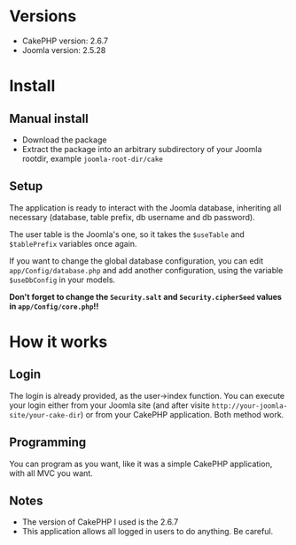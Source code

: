 # Versions

* CakePHP version: 2.6.7
* Joomla version: 2.5.28

# Install

## Manual install

* Download the package
* Extract the package into an arbitrary subdirectory of your Joomla rootdir, example `joomla-root-dir/cake`

## Setup

The application is ready to interact with the Joomla database, inheriting all necessary (database, table prefix, db username and db password).

The user table is the Joomla's one, so it takes the `$useTable` and `$tablePrefix` variables once again.

If you want to change the global database configuration, you can edit `app/Config/database.php` and add another configuration, using the variable `$useDbConfig` in your models.

**Don't forget to change the `Security.salt` and `Security.cipherSeed` values in `app/Config/core.php`!!**

# How it works

## Login

The login is already provided, as the user->index function. You can execute your login either from your Joomla site (and after visite `http://your-joomla-site/your-cake-dir`) or from your CakePHP application. Both method work.

## Programming

You can program as you want, like it was a simple CakePHP application, with all MVC you want.


## Notes

* The version of CakePHP I used is the 2.6.7
* This application allows all logged in users to do anything. Be careful.


